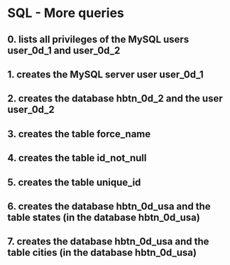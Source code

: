 # SQL - More queries

## 0. lists all privileges of the MySQL users user_0d_1 and user_0d_2
## 1. creates the MySQL server user user_0d_1
## 2. creates the database hbtn_0d_2 and the user user_0d_2
## 3. creates the table force_name
## 4. creates the table id_not_null
## 5. creates the table unique_id
## 6. creates the database hbtn_0d_usa and the table states (in the database hbtn_0d_usa)
## 7. creates the database hbtn_0d_usa and the table cities (in the database hbtn_0d_usa)
